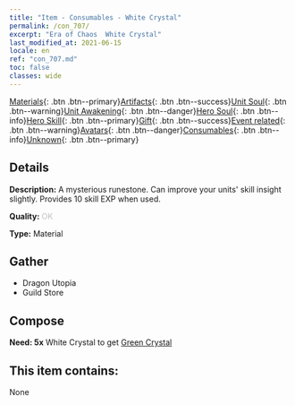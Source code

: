 ```yaml
---
title: "Item - Consumables - White Crystal"
permalink: /con_707/
excerpt: "Era of Chaos  White Crystal"
last_modified_at: 2021-06-15
locale: en
ref: "con_707.md"
toc: false
classes: wide
---
```

 [Materials](/Items/){: .btn .btn--primary}[Artifacts](/Items/Artifacts/){: .btn .btn--success}[Unit Soul](/Items/UnitSoul/){: .btn .btn--warning}[Unit Awakening](/Items/UnitAwakening/){: .btn .btn--danger}[Hero Soul](/Items/HeroSoul/){: .btn .btn--info}[Hero Skill](/Items/HeroSkill/){: .btn .btn--primary}[Gift](/Items/Gift/){: .btn .btn--success}[Event related](/Items/Events/){: .btn .btn--warning}[Avatars](/Items/Avatars/){: .btn .btn--danger}[Consumables](/Items/Consumables/){: .btn .btn--info}[Unknown](/Items/Unknown/){: .btn .btn--primary}

## Details
 **Description:** A mysterious runestone. Can improve your units' skill insight slightly. Provides 10 skill EXP when used.

 **Quality:** <span style="color: #C0C0C0">OK</span>

 **Type:** Material

## Gather

*    Dragon Utopia 
*    Guild Store 

## Compose

 **Need: 5x** White Crystal to get [Green Crystal](/Items/con_711/)

## This item contains:

  None

